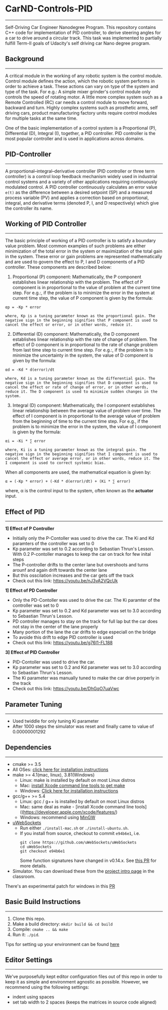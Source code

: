 # CarND-Controls-PID
---
Self-Driving Car Engineer Nanodegree Program.
This repository contains C++ code for implementation of PID controller, to derive steering angles for a car to drive around a circular track. 
This task was implemented to partially fulfill Term-II goals of Udacity's self driving car Nano degree program.


## Background
---
A critical module in the working of any robotic system is the control module. Control module defines the action, which the robotic system performs in order to achieve a task. These actions can vary on type of the system and type of the task. For e.g.: A simple mixer grinder's control module only controls the speed of rotating motor. A little more complex system such as a Remote Controlled (RC) car needs a control module to move forward, backward and turn. Highly complex systems such as prosthetic arms, self driving cars, product manufacturing factory units require control modules for multiple tasks at the same time.

One of the basic implementation of a control system is a Proportional (P), Differential (D), Integral (I), together, a PID controller. PID controller is the most popular controller and is used in applications across domains. 

## PID-Controller
---
A proportional–integral–derivative controller (PID controller or three term controller) is a control loop feedback mechanism widely used in industrial control systems and a variety of other applications requiring continuously modulated control. 
A PID controller continuously calculates an error value `e(t)` as the difference between a desired setpoint (SP) and a measured process variable (PV) and applies a correction based on proportional, integral, and derivative terms (denoted P, I, and D respectively) which give the controller its name.

## Working of PID Controller
---
The basic principle of working of a PID controller is to satisfy a boundary value problem. Most common examples of such problems are either minimization of the total error in the system or maximization of the total gain in the system. These error or gain problems are represented mathematically and are used to govern the effect to P, I and D components of a PID controller. These components are described below:

  1. Proportional (P) component:
    Mathematically, the P component establishes linear relationship with the problem. The effect of P component is in proportional to the value of problem at the current time step. For e.g.:, if the problem is to minimize the error in the system at current time step, the value of P component is given by the formula:
    
    αp = -Kp * error
    
    where, Kp is a tuning parameter known as the proportional gain. The negative sign in the beginning signifies that P component is used to cancel the effect or error, or in other words, reduce it.
    
  2. Differential (D) component:
    Mathematically, the D component establishes linear relationship with the rate of change of problem. The effect of D component is in proportional to the rate of change problem from last time step to current time step. For e.g.:, if the problem is to minimize the uncertainty in the system, the value of D component is given by the formula:
    
    αd = -Kd * d(error)/dt
    
    where, Kd is a tuning parameter known as the differential gain. The negative sign in the beginning signifies that D component is used to cancel the effect or rate of change of error, or in other words, reduce it. The D component is used to minimize sudden changes in the system.
    
  3. Integral (D) component:
    Mathematically, the I component establishes linear relationship between the average value of problem over time. The effect of I component is in proportional to the average value of problem from the beginning of time to the current time step. For e.g., if the problem is to minimize the error in the system, the value of I component is given by the formula:
    
    αi = -Ki * ∑ error
    
    where, Ki is a tuning parameter known as the integral gain. The negative sign in the beginning signifies that I component is used to cancel the effect or average error, or in other words, reduce it. The I component is used to correct systemic bias.
    
 When all components are used, the mathematical equation is given by:
  
    α = (-Kp * error) + (-Kd * d(error)/dt) + (Ki * ∑ error)
  
  where, α is the control input to the system, often known as the **actuator** input.


## Effect of PID
---

**1] Effect of P Controller**
  - Initially only the P-Contoller was used to drive the car. The Ki and Kd paramters of the controller was set to 0
  - Kp parameter was set to 0.2 according to Sebastian Thrun's Lesson. With 0.2 P-contoller manages to keep the car on track for few inital steps
  - The P-controller drifts to the center lane but overshoots and turns arounf and again drift towards the center lane 
  - But this osscilation increases and the car gets off the track
  - Check out this link: https://youtu.be/nJ3vA2VQcUk
  
**1] Effect of PD Controller**
  - Only the PD-Contoller was used to drive the car. The Ki paramter of the controller was set to 0
  - Kp parameter was set to 0.2 and Kd parameter was set to 3.0 according to Sebastian Thrun's Lesson.
  - PD controller manages to stay on the track for full lap but the car does not stay in the center of the lane properly
  - Many portion of the lane the car drifts to edge especiall on the bridge
  - To avoide this drift to edge PID controller is used
  - Check out this link: https://youtu.be/g76I1-FL188
  
**3] Effect of PID Controller**
  - PID-Contoller was used to drive the car.
  - Kp parameter was set to 0.2 and Kd parameter was set to 3.0 according to Sebastian Thrun's Lesson.
  - The Ki parameter was manually tuned to make the car drive porperly in the track
  - Check out this link: https://youtu.be/DhGqO7uaVwc


## Parameter Tuning
---
- Used twiddle for only tuning Ki parameter
- After 1000 steps the simulator was reset and finally came to value of 0.00000001292


## Dependencies
---
* cmake >= 3.5
 * All OSes: [click here for installation instructions](https://cmake.org/install/)
* make >= 4.1(mac, linux), 3.81(Windows)
  * Linux: make is installed by default on most Linux distros
  * Mac: [install Xcode command line tools to get make](https://developer.apple.com/xcode/features/)
  * Windows: [Click here for installation instructions](http://gnuwin32.sourceforge.net/packages/make.htm)
* gcc/g++ >= 5.4
  * Linux: gcc / g++ is installed by default on most Linux distros
  * Mac: same deal as make - [install Xcode command line tools]((https://developer.apple.com/xcode/features/)
  * Windows: recommend using [MinGW](http://www.mingw.org/)
* [uWebSockets](https://github.com/uWebSockets/uWebSockets)
  * Run either `./install-mac.sh` or `./install-ubuntu.sh`.
  * If you install from source, checkout to commit `e94b6e1`, i.e.
    ```
    git clone https://github.com/uWebSockets/uWebSockets 
    cd uWebSockets
    git checkout e94b6e1
    ```
    Some function signatures have changed in v0.14.x. See [this PR](https://github.com/udacity/CarND-MPC-Project/pull/3) for more details.
* Simulator. You can download these from the [project intro page](https://github.com/udacity/self-driving-car-sim/releases) in the classroom.

There's an experimental patch for windows in this [PR](https://github.com/udacity/CarND-PID-Control-Project/pull/3)

## Basic Build Instructions
---
1. Clone this repo.
2. Make a build directory: `mkdir build && cd build`
3. Compile: `cmake .. && make`
4. Run it: `./pid`. 

Tips for setting up your environment can be found [here](https://classroom.udacity.com/nanodegrees/nd013/parts/40f38239-66b6-46ec-ae68-03afd8a601c8/modules/0949fca6-b379-42af-a919-ee50aa304e6a/lessons/f758c44c-5e40-4e01-93b5-1a82aa4e044f/concepts/23d376c7-0195-4276-bdf0-e02f1f3c665d)

## Editor Settings
---
We've purposefully kept editor configuration files out of this repo in order to
keep it as simple and environment agnostic as possible. However, we recommend
using the following settings:

* indent using spaces
* set tab width to 2 spaces (keeps the matrices in source code aligned)
